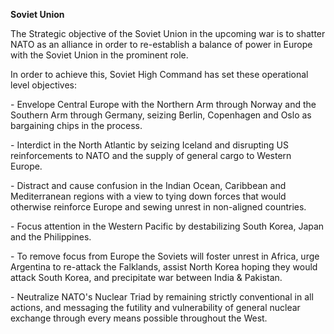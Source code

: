 **Soviet Union**

The Strategic objective of the Soviet Union in the upcoming war is to
shatter NATO as an alliance in order to re-establish a balance of power
in Europe with the Soviet Union in the prominent role.

In order to achieve this, Soviet High Command has set these operational
level objectives:

\- Envelope Central Europe with the Northern Arm through Norway and the
Southern Arm through Germany, seizing Berlin, Copenhagen and Oslo as
bargaining chips in the process.

\- Interdict in the North Atlantic by seizing Iceland and disrupting US
reinforcements to NATO and the supply of general cargo to Western
Europe.

\- Distract and cause confusion in the Indian Ocean, Caribbean and
Mediterranean regions with a view to tying down forces that would
otherwise reinforce Europe and sewing unrest in non-aligned countries.

\- Focus attention in the Western Pacific by destabilizing South Korea,
Japan and the Philippines.

\- To remove focus from Europe the Soviets will foster unrest in Africa,
urge Argentina to re-attack the Falklands, assist North Korea hoping
they would attack South Korea, and precipitate war between India &
Pakistan.

\- Neutralize NATO's Nuclear Triad by remaining strictly conventional in
all actions, and messaging the futility and vulnerability of general
nuclear exchange through every means possible throughout the West.

